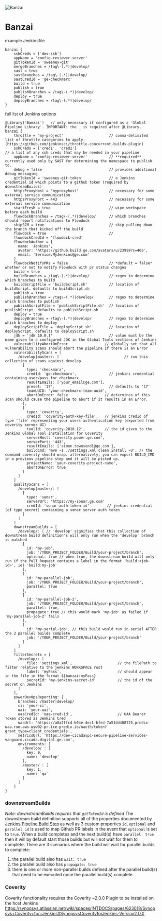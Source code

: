 ![Banzai](https://i.imgur.com/QKdnoZ4.png)

Banzai
========

example Jenkinsfile
```
banzai {
    sshCreds = ['dev-ssh']
    appName = 'config-reviewer-server'
    gitTokenId = 'sweeney-git'
    mergeBranches = /tag\-(.*)|develop/
    sast = true
    sastBranches = /tag\-(.*)|develop/
    sastCredId = 'ge-checkmarx'
    build = true
    publish = true
    publishBranches = /tag\-(.*)|develop/
    deploy = true
    deployBranches = /tag\-(.*)|develop/
}
```


full list of Jenkins options
```
@Library('Banzai') _ // only necessary if configured as a 'Global Pipeline Library'. IMPORTANT: the _ is required after @Library. 
banzai {
    throttle = 'my-project'                     // comma-delimited list of throttle categories to apply. (https://github.com/jenkinsci/throttle-concurrent-builds-plugin)
    sshCreds = ['cred1', 'cred2']                                    // a list of any ssh creds that may be needed in your pipeline
    appName = 'config-reviewer-server'          // **required** currently used only by SAST for determining the namespace to publish to.
    debug = false                               // provides additional debug messaging
    gitTokenId = 'sweeney-git-token'            // a Jenkins credential id which points to a github token (required by downstreamBuilds)
    httpsProxyHost = 'myproxyhost'              // necessary for some external service communication
    httpsProxyPort = 443                        // necessary for some external service communication
    startFresh = true                           // wipe workspace before each build
    flowdockBranches = /tag\-(.*)|develop/      // which branches should report notifications to Flowdock
    skipSCM = true                              // skip pulling down the branch that kicked off the build
    flowdock = true                             // 
    flowdockCredId = 'flowdock-cred'
    flowdockAuthor = [
      name: 'Jenkins',
      avatar: 'https://github.build.ge.com/avatars/u/23999?s=466',
      email: 'Service.MyJenkins@ge.com'
    ]
    flowdockNotifyPRs = false                   // *default = false* whether or not to notify Flowdock with pr status changes
    build = true
    buildBranches = /tag\-(.*)|develop/         // regex to determine which branches to build
    buildScriptFile = 'buildScript.sh'          // location of buildScript. defaults to buildScript.sh
    publish = true
    publishBranches = /tag\-(.*)|develop/       // regex to determine which branches to publish
    publishScriptFile = 'publishScriptFile.sh'  // location of publishScript. defaults to publishScript.sh
    deploy = true
    deployBranches = /tag\-(.*)|develop/        // regex to determine which branches to deploy
    deployScriptFile = 'deployScript.sh'        // location of deployScript. defaults to deployScript.sh
    jdk = 'jdk 10.0.1'                          // value must be the name given to a configured JDK in the Global Tools sections of Jenkins
    vulnerabilityAbortOnError                 // globally set that all vulnerability scans should abort the pipeline if there is an Error
    vulnerabilityScans = [
      /develop|master/: [                              // run this collection of scans against develop
        [
          type: 'checkmarx',
          credId: 'ge-checkmarx',               // jenkins credential containing user/pass for checkmarx
          resultEmails: ['your_email@ge.com'],
          preset: '17',                         // defaults to '17'
          teamUUID: 'your-checkmarx-team-uuid',
          abortOnError: false                 // determines of this scan should cause the pipeline to abort if it results in an Error.
        ],
        [
          type: 'coverity',
          credId: 'coverity-auth-key-file',   // jenkins credId of type 'file' representing your users authentication key (exported from coverity server UI)
          toolId: 'coverity-2018.12',         // the id given to the Jenkins Global Tool installation for Coverity
          serverHost: 'coverity.power.ge.com',
          serverPort: '443',
          resultEmails: ['simon.townsend1@ge.com'],
          buildCmd: 'mvn -s ./settings.xml clean install -U', // the command coverity should wrap. alternatively, you can export BUILD_CMD in a previous pipeline step and it will be picked up.
          projectName: 'your-coverity-project-name',
          abortOnError: true
        ]
      ]
    ]
    qualityScans = [
      /develop|master/: [
        [
          type: 'sonar',
          serverUrl: 'https://my-sonar.ge.com'
          credId: 'sonar-auth-token-id'        // jenkins credential (of type secret) containing a sonar server auth token
        ]
      ]
    ]
    downstreamBuilds = [
      /develop/: [ // 'develop' signifies that this collection of downstream build definition's will only run when the 'develop' branch is matched
        [
          id: 'my-job',
          job: '/YOUR_PROJECT_FOLDER/Build/your-project/branch',
          optional: true // when true, the downstream build will only run if the Pull Request contains a label in the format 'build:<job-id>', ie) 'build:my-job'
        ],
        [
          id: 'my-parallel-job',
          job: '/YOUR_PROJECT_FOLDER/Build/your-project/branch',
          parallel: true
        ],
        [
          id: 'my-parallel-job-2',
          job: '/YOUR_PROJECT_FOLDER/Build/your-project/branch',
          parallel: true,
          propagate: true // this would mark 'my-job' as failed if 'my-parallel-job-2' fails
        ],
        [
          id: 'my-serial-job', // this build would run in serial AFTER the 2 parallel builds complete
          job: '/YOUR_PROJECT_FOLDER/Build/your-project/branch'
        ]
      ]
    ]
    filterSecrets = [
      /develop/: [
          file: 'settings.xml',                     // the filePath to filter relative to the jenkins WORKSPACE root
          label: 'myPass',                          // should appear in the file in the format ${banzai:myPass}
          secretId: 'my-jenkins-secret-id'          // the id of the secret on Jenkins
      ]
    ],
    powerDevOpsReporting: [
      branches: /master|develop/
      ci: 'your-ci',
      uai: 'your-uai',
      uaaCredId: 'uaa-cred-id',                     // UAA Bearer Token stored as Jenkins Cred
      uaaUrl: 'https://a8a2ffc4-b04e-4ec1-bfed-7a51dd408725.predix-uaa.run.aws-usw02-pr.ice.predix.io/oauth/token?grant_type=client_credentials',
      metricsUrl: 'https://dev-cicadavpc-secure-pipeline-services-vanguard.cicada.digital.ge.com',
      environments: [
        /develop/ : [
          key: 0,
          name: 'develop'
        ],
        /master/ : [
          key: 1,
          name: 'qa'
        ]
      ]
    ]
}
```

### downstreamBuilds
*Note: downstreamBuilds requires that `gitTokenId` is defined*
The downstream build definition supports all of the properties documented by [Jenkins Pipeline Build Step](https://jenkins.io/doc/pipeline/steps/pipeline-build-step/) as well as 3 custom properties `id`, `optional` and `parallel`. `id` is used to map Github PR labels in the event that `optional` is set to `true`. When a build completes and the next build(s) have `parallel: true` then it will by default start those builds but will not wait for them to complete. There are 3 scenarios where the build will wait for parallel builds to complete:
1. the parallel build also has `wait: true`
2. the parallel build also has `propagate: true`
3. there is one or more non-parallel builds defined after the parallel build(s) that need to be executed once the parallel build(s) complete.


### Coverity
Coverity functionality requires the Coverity ~2.0.0 Plugin to be installed on the host Jenkins https://synopsys.atlassian.net/wiki/spaces/INTDOCS/pages/623018/Synopsys+Coverity+for+Jenkins#SynopsysCoverityforJenkins-Version2.0.0
